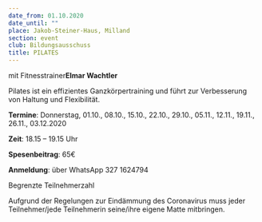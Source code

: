 ```yaml
---
date_from: 01.10.2020
date_until: ""
place: Jakob-Steiner-Haus, Milland
section: event
club: Bildungsausschuss
title: PILATES
---
```

mit Fitnesstrainer**Elmar Wachtler**

Pilates ist ein effizientes Ganzkörpertraining und führt zur Verbesserung von Haltung und Flexibilität.



**Termine**: Donnerstag, 01.10., 08.10., 15.10., 22.10., 29.10., 05.11., 12.11., 19.11., 26.11., 03.12.2020

**Zeit**: 18.15 – 19.15 Uhr

**Spesenbeitrag**: 65€

[](<>) **Anmeldung**: über WhatsApp 327 1624794

Begrenzte Teilnehmerzahl

Aufgrund der Regelungen zur Eindämmung des Coronavirus muss jeder Teilnehmer/jede Teilnehmerin seine/ihre eigene Matte mitbringen.